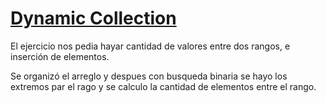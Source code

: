 # [Dynamic Collection](https://www.hackerrank.com/contests/utp-open-2018/challenges/dynamic-collection/problem)

El ejercicio nos pedia hayar cantidad de valores entre dos rangos, e inserción de elementos.

Se organizó el arreglo y despues con busqueda binaria se hayo los extremos par el rago y se calculo la cantidad de elementos entre el rango.